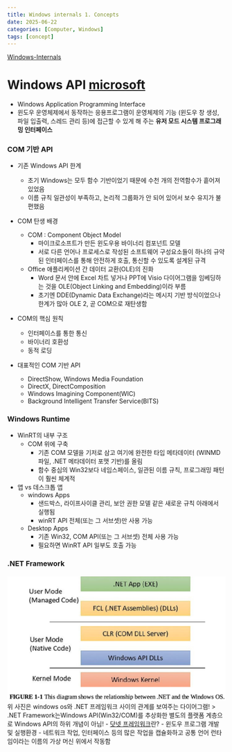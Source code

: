 ```yaml
---
title: Windows internals 1. Concepts 
date: 2025-06-22
categories: [Computer, Windows]
tags: [concept] 
---
```

<a href = 'https://empyreal96.github.io/nt-info-depot/Windows-Internals-PDFs/Windows%20System%20Internals%207e%20Part%201.pdf'> Windows-Internals</a>

# Windows API <a href='https://learn.microsoft.com/ko-kr/windows/apps/desktop/'>microsoft</a>
- Windows Application Programming Interface
- 윈도우 운영체제에서 동작하는 응용프로그램이 운영체제의 기능 (윈도우 창 생성, 파일 입출력, 스레드 관리 등)에 접근할 수 있게 해 주는 **유저 모드 시스템 프로그래밍 인터페이스**

### COM 기반 API 
- 기존 Windows API 한계 
  - 초기 Windows는 모두 함수 기반이었기 때문에 수천 개의 전역함수가 흩어져 있었음
  - 이름 규칙 일관성이 부족하고, 논리적 그룹화가 안 되어 있어서 보수 유지가 불편했음
- COM 탄생 배경
  - COM : Component Object Model
    - 마이크로소프트가 만든 윈도우용 바이너리 컴포넌트 모델
    - 서로 다른 언어나 프로세스로 작성된 소프트웨어 구성요소들이 하나의 규약된 인터페이스를 통해 안전하게 호출, 통신할 수 있도록 설계된 규격
  - Office 애플리케이션 간 데이터 교환(OLE)의 진화 
    - Word 문서 안에 Excel 차트 넣거나 PPT에 Visio 다이어그램을 임베딩하는 것을 OLE(Object Linking and Embedding)이라 부름
    - 초기엔 DDE(Dynamic Data Exchange)라는 메시지 기반 방식이었으나 한계가 많아 OLE 2, 곧 COM으로 재탄생함 

- COM의 핵심 원칙 
  - 인터페이스를 통한 통신 
  - 바이너리 호환성
  - 동적 로딩 
- 대표적인 COM 기반 API 
  - DirectShow, Windows Media Foundation
  - DirectX, DirectComposition
  - Windows Imagining Component(WIC)
  - Background Intelligent Transfer Service(BITS)

### Windows Runtime
- WinRT의 내부 구조
  - COM 위에 구축
    - 기존 COM 모델을 기저로 삼고 여기에 완전한 타입 메타데이터 (WINMD 파일, .NET 메타데이터 포맷 기반)를 올림
    - 함수 중심의 Win32보다 네임스페이스, 일관된 이름 규칙, 프로그래밍 패턴이 훨씬 체계적
- 앱 vs 데스크톱 앱
  - windows Apps
    - 샌드박스, 라이프사이클 관리, 보안 권한 모델 같은 새로운 규칙 아래에서 실행됨
    - winRT API 전체(또는 그 서브셋)만 사용 가능
  - Desktop Apps
    - 기존 Win32, COM API(또는 그 서브셋) 전체 사용 가능
    - 필요하면 WinRT API 일부도 호출 가능
### .NET Framework 
<img src="image.png" alt="description">
위 사진은 windows os와 .NET 프레임워크 사이의 관계를 보여주는 다이어그램!
<block >
> .NET Framework는Windows API(Win32/COM)를 추상화한 별도의 플랫폼 계층으로 Windows API의 하위 개념이 아님!
</block>
- <a href="https://ko.wikipedia.org/wiki/닷넷_프레임워크">닷넷 프레임워크</a>란?
  - 윈도우 프로그램 개발 및 실행환경
  - 네트워크 작업, 인터페이스 등의 많은 작업을 캡슐화하고 공통 언어 런타임이라는 이름의 가상 머신 위에서 작동함